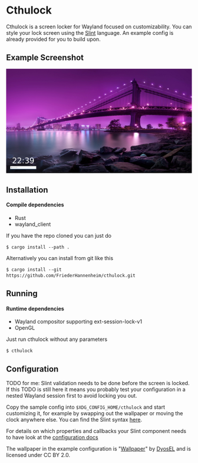 # Cthulock
Cthulock is a screen locker for Wayland focused on customizability. You can style your lock screen using the [Slint](https://slint.dev/docs.html) language. An example config is already provided for you to build upon.
## Example Screenshot
![Example Screenshot](./docs/example_config_screenshot.png)
## Installation
#### Compile dependencies
- Rust
- wayland_client

If you have the repo cloned you can just do
```
$ cargo install --path .
```

Alternatively you can install from git like this
```
$ cargo install --git https://github.com/FriederHannenheim/cthulock.git
```

## Running
#### Runtime dependencies
- Wayland compositor supporting ext-session-lock-v1
- OpenGL

Just run cthulock without any parameters
```
$ cthulock
```

## Configuration
TODO for me: Slint validation needs to be done before the screen is locked. If this TODO is still here it means you probably test your configuration in a nested Wayland session first to avoid locking you out.

Copy the sample config into `$XDG_CONFIG_HOME/cthulock` and start customizing it, for example by swapping out the wallpaper or moving the clock anywhere else. You can find the Slint syntax [here](https://slint.dev/docs.html).

For details on which properties and callbacks your Slint component needs to have look at the [configuration docs](./docs/configuration.md)

The wallpaper in the example configuration is "[Wallpaper](https://www.flickr.com/photos/131042142@N05/16252364850)" by [DyosEL](https://www.flickr.com/photos/131042142@N05) and is licensed under CC BY 2.0. 
